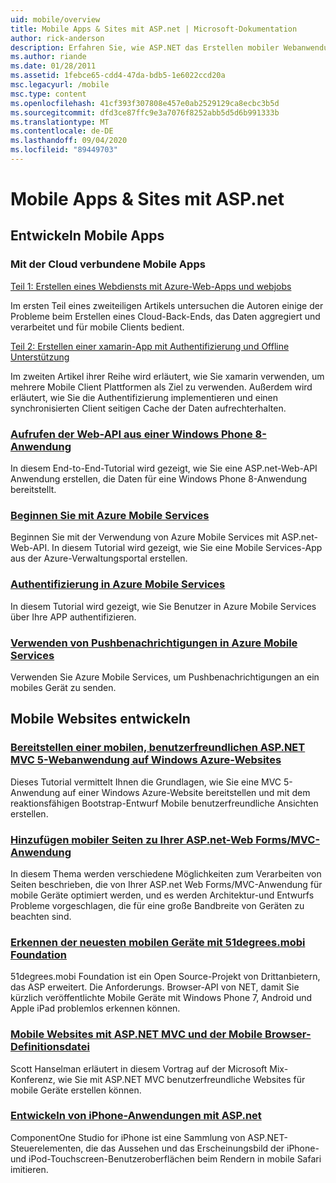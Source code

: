 ```yaml
---
uid: mobile/overview
title: Mobile Apps & Sites mit ASP.net | Microsoft-Dokumentation
author: rick-anderson
description: Erfahren Sie, wie ASP.NET das Erstellen mobiler Webanwendungen erleichtert.
ms.author: riande
ms.date: 01/28/2011
ms.assetid: 1febce65-cdd4-47da-bdb5-1e6022ccd20a
msc.legacyurl: /mobile
msc.type: content
ms.openlocfilehash: 41cf393f307808e457e0ab2529129ca8ecbc3b5d
ms.sourcegitcommit: dfd3ce87ffc9e3a7076f8252abb5d5d6b991333b
ms.translationtype: MT
ms.contentlocale: de-DE
ms.lasthandoff: 09/04/2020
ms.locfileid: "89449703"
---
```

# <a name="mobile-apps--sites-with-aspnet"></a>Mobile Apps & Sites mit ASP.net

## <a name="develop-mobile-apps"></a>Entwickeln Mobile Apps

### <a name="cloud-connected-mobile-apps"></a>Mit der Cloud verbundene Mobile Apps

[Teil 1: Erstellen eines Webdiensts mit Azure-Web-Apps und webjobs](https://msdn.microsoft.com/magazine/mt185572)

Im ersten Teil eines zweiteiligen Artikels untersuchen die Autoren einige der Probleme beim Erstellen eines Cloud-Back-Ends, das Daten aggregiert und verarbeitet und für mobile Clients bedient.

[Teil 2: Erstellen einer xamarin-App mit Authentifizierung und Offline Unterstützung](https://msdn.microsoft.com/magazine/mt422581.aspx)

Im zweiten Artikel ihrer Reihe wird erläutert, wie Sie xamarin verwenden, um mehrere Mobile Client Plattformen als Ziel zu verwenden. Außerdem wird erläutert, wie Sie die Authentifizierung implementieren und einen synchronisierten Client seitigen Cache der Daten aufrechterhalten.

### <a name="calling-web-api-from-a-windows-phone-8-application"></a>[Aufrufen der Web-API aus einer Windows Phone 8-Anwendung](../web-api/overview/mobile-clients/calling-web-api-from-a-windows-phone-8-application.md)

In diesem End-to-End-Tutorial wird gezeigt, wie Sie eine ASP.net-Web-API Anwendung erstellen, die Daten für eine Windows Phone 8-Anwendung bereitstellt.

### <a name="get-started-with-azure-mobile-services"></a>[Beginnen Sie mit Azure Mobile Services](https://azure.microsoft.com/documentation/articles/mobile-services-dotnet-backend-windows-store-dotnet-get-started?WT.mc_id=zumo_aspnet)

Beginnen Sie mit der Verwendung von Azure Mobile Services mit ASP.net-Web-API. In diesem Tutorial wird gezeigt, wie Sie eine Mobile Services-App aus der Azure-Verwaltungsportal erstellen.

### <a name="authentication-in-azure-mobile-services"></a>[Authentifizierung in Azure Mobile Services](https://azure.microsoft.com/documentation/articles/mobile-services-dotnet-backend-windows-store-dotnet-get-started-users/?WT.mc_id=zumo_aspnet)

In diesem Tutorial wird gezeigt, wie Sie Benutzer in Azure Mobile Services über Ihre APP authentifizieren.

### <a name="using-push-notifications-in-azure-mobile-services"></a>[Verwenden von Pushbenachrichtigungen in Azure Mobile Services](https://azure.microsoft.com/documentation/articles/mobile-services-dotnet-backend-windows-store-dotnet-get-started-push/?WT.mc_id=zumo_aspnet)

Verwenden Sie Azure Mobile Services, um Pushbenachrichtigungen an ein mobiles Gerät zu senden.

## <a name="develop-mobile-sites"></a>Mobile Websites entwickeln

### <a name="deploy-an-mobile-friendly-aspnet-mvc-5-web-application-on-windows-azure-web-sites"></a>[Bereitstellen einer mobilen, benutzerfreundlichen ASP.NET MVC 5-Webanwendung auf Windows Azure-Websites](https://docs.microsoft.com/azure/app-service-web/web-sites-dotnet-deploy-aspnet-mvc-mobile-app)

Dieses Tutorial vermittelt Ihnen die Grundlagen, wie Sie eine MVC 5-Anwendung auf einer Windows Azure-Website bereitstellen und mit dem reaktionsfähigen Bootstrap-Entwurf Mobile benutzerfreundliche Ansichten erstellen.

### <a name="add-mobile-pages-to-your-aspnet-web-forms--mvc-application"></a>[Hinzufügen mobiler Seiten zu Ihrer ASP.net-Web Forms/MVC-Anwendung](../whitepapers/add-mobile-pages-to-your-aspnet-web-forms-mvc-application.md)

In diesem Thema werden verschiedene Möglichkeiten zum Verarbeiten von Seiten beschrieben, die von Ihrer ASP.net Web Forms/MVC-Anwendung für mobile Geräte optimiert werden, und es werden Architektur-und Entwurfs Probleme vorgeschlagen, die für eine große Bandbreite von Geräten zu beachten sind.

### <a name="detect-the-latest-mobile-devices-using-51degreesmobi-foundation"></a>[Erkennen der neuesten mobilen Geräte mit 51degrees.mobi Foundation](https://github.com/51Degrees/dotNET-Device-Detection)

51degrees.mobi Foundation ist ein Open Source-Projekt von Drittanbietern, das ASP erweitert. Die Anforderungs. Browser-API von NET, damit Sie kürzlich veröffentlichte Mobile Geräte mit Windows Phone 7, Android und Apple iPad problemlos erkennen können.

### <a name="mobile-web-sites-with-aspnet-mvc-and-the-mobile-browser-definition-file"></a>[Mobile Websites mit ASP.NET MVC und der Mobile Browser-Definitionsdatei](http://www.hanselman.com/blog/MixMobileWebSitesWithASPNETMVCAndTheMobileBrowserDefinitionFile.aspx)

Scott Hanselman erläutert in diesem Vortrag auf der Microsoft Mix-Konferenz, wie Sie mit ASP.NET MVC benutzerfreundliche Websites für mobile Geräte erstellen können.

### <a name="develop-iphone-applications-with-aspnet"></a>[Entwickeln von iPhone-Anwendungen mit ASP.net](https://www.componentsource.com/product/componentone-studio-for-iphone)

ComponentOne Studio for iPhone ist eine Sammlung von ASP.NET-Steuerelementen, die das Aussehen und das Erscheinungsbild der iPhone-und iPod-Touchscreen-Benutzeroberflächen beim Rendern in mobile Safari imitieren.
